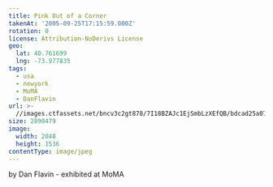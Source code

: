 ```yaml
---
title: Pink Out of a Corner
takenAt: '2005-09-25T17:15:59.000Z'
rotation: 0
license: Attribution-NoDerivs License
geo:
  lat: 40.761699
  lng: -73.977835
tags:
  - usa
  - newyork
  - MoMA
  - DanFlavin
url: >-
  //images.ctfassets.net/bncv3c2gt878/7I18BZAJc1EjSmbLzXEfQB/bdcad25a07d2ad0b349923b5d1a667d1/pink-out-of-a-corner_4324833823_o
size: 2890479
image:
  width: 2048
  height: 1536
contentType: image/jpeg
---
```


by Dan Flavin - exhibited at MoMA